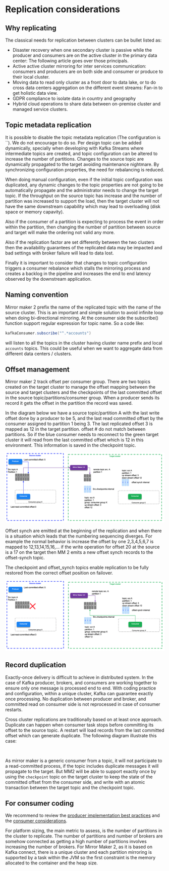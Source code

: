 # Replication considerations

## Why replicating

The classical needs for replication between clusters can be bullet listed as:

* Disaster recovery when one secondary cluster is passive while the producer and consumers are on the active cluster in the primary data center: The following article goes over those principals.
* Active active cluster mirroring for inter services communication: consumers and producers are on both side and consumer or produce to their local cluster.
* Moving data to read only cluster as a front door to data lake, or to do cross data centers aggregation on the different event streams: Fan-in to get holistic data view.
* GDPR compliance to isolate data in country and geography
* Hybrid cloud operations to share data between on-premise cluster and managed service clusters.

## Topic metadata replication

It is possible to disable the topic metadata replication (The configuration is ``). We do not encourage to do so. Per design topic can be added dynamically, specially when developing with Kafka Streams where intermediate topics are created, and topic configuration can be altered to increase the number of partitions. Changes to the source topic are dynamically propagated to the target avoiding maintenance nightmare.
By synchronizing configuration properties, the need for rebalancing is reduced.

When doing manual configuration, even if the initial topic configuration was duplicated, any dynamic changes to the topic properties are not going to be automatically propagate and the administrator needs to change the target topic. If the throughput on the source topic has increase and the number of partition was increased to support the load, then the target cluster will not have the same downstream capability which may lead to overloading (disk space or memory capavity).

Also if the consumer of a partition is expecting to process the event in order within the partition, then changing the number of partition between source and target will make the ordering not valid any more. 

Also if the replication factor are set differently between the two clusters then the availability guarantees of the replicated data may be impacted and bad settings with broker failure will lead to data lost. 

Finally it is important to consider that changes to topic configuration triggers a consumer rebalance which stalls the mirroring process and creates a backlog in the pipeline and increases the end to end latency observed by the downstream application.


## Naming convention

Mirror maker 2 prefix the name of the replicated topic with the name of the source cluster. This is an important and simple solution to avoid infinite loop when doing bi-directional mirroring. At the consumer side the subscribe() function support regular expression for topic name. So a code like:

```java
kafkaConsumer.subscribe("^.*accounts")
```

will listen to all the topics in the cluster having cluster name prefix and local `accounts` topics. This could be useful when we want to aggregate data from different data centers / clusters.

## Offset management

Mirror maker 2 track offset per consumer group. There are two topics created on the target cluster to manage the offset mapping between the source and target clusters and the checkpoints of the last committed offset in the source topic/partitions/consumer group. When a producer sends its record it gets the offset in the partition the record was saved.

In the diagram below we have a source topic/partition A with the last write offset done by a producer to be  5, and the last read committed offset by the consumer assigned to partition 1 being 3. The last replicated offset 3 is mapped as 12 in the target partition. offset # do not match between partitions.
So if the blue consumer needs to reconnect to the green target cluster it will read from the last committed offset which is 12 in this environment. This information is saved in the checkpoint topic.

![](images/mm2-offset-mgt.png)

Offset synch are emitted at the beginning of the replication and when there is a situation which leads that the numbering sequencing diverges. For example the normal behavior is increase the offset by one 2,3,4,5,6,7 is mapped to 12,13,14,15,16,... if the write operation for offset 20 at the source is a 17 on the target then MM 2 emits a new offset synch records to the offset-synch topic.

The checkpoint and offset_synch topics enable replication to be fully restored from the correct offset position on failover. 

![](images/mm2-offset-mgt-2.png)

## Record duplication

Exactly-once delivery is difficult to achieve in distributed system. In the case of Kafka producer, brokers, and consumers are working together to ensure only one message is processed end to end. With coding practice and configuration, within a unique cluster, Kafka can guarantee exactly once processing. No duplication between producer and broker, and committed read on consumer side is not reprocessed in case of consumer restarts.

Cross cluster replications are traditionally based on at least once approach. Duplicate can happen when consumer task stops before committing its offset to the source topic. A restart will load records from the last committed offset which can generate duplicate. The following diagram illustrate this case:

![]()

As mirror maker is a generic consumer from a topic, it will not participate to a read-committed process, if the topic includes duplicate messages it will propagate to the target. 
But MM2 will be able to support exactly once by using the `checkpoint` topic on the target cluster to keep the state of the committed offset from the consumer side, and write with an atomic transaction between the target topic and the checkpoint topic.

## For consumer coding

We recommend to review the [producer implementation best practices](https://ibm-cloud-architecture.github.io/refarch-eda/kafka/producers/) and the [consumer considerations](https://ibm-cloud-architecture.github.io/refarch-eda/kafka/consumers/).

For platform sizing, the main metric to assess, is the number of partitions in the cluster to replicate. The number of partitions and number of brokers are somehow connected as getting a high number of partitions involves increasing the number of brokers. For Mirror Maker 2, as it is based on Kafka connect, there is a unique cluster and each partition mirroring is supported by a task within the JVM so the first constraint is the memory allocated to the container and the heap size.
